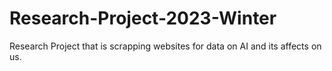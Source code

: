 # Research-Project-2023-Winter
Research Project that is scrapping websites for data on AI and its affects on us.
